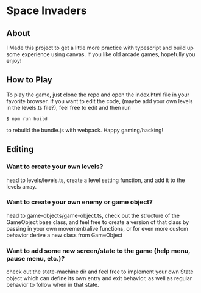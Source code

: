 # Space Invaders

## About

I Made this project to get a little more practice with typescript and build up some experience using canvas.
If you like old arcade games, hopefully you enjoy!

## How to Play

To play the game, just clone the repo and open the index.html file in your favorite browser.
If you want to edit the code, (maybe add your own levels in the levels.ts file?), feel free
to edit and then run

```
$ npm run build
```

to rebuild the bundle.js with webpack. Happy gaming/hacking!

## Editing

### Want to create your own levels?

head to levels/levels.ts, create a level setting function, and add it to the levels
array.

### Want to create your own enemy or game object?

head to game-objects/game-object.ts, check out the structure of the GameObject
base class, and feel free to create a version of that class by passing in your own movement/alive functions, or for
even more custom behavior derive a new class from GameObject

### Want to add some new screen/state to the game (help menu, pause menu, etc.)?

check out the state-machine dir and
feel free to implement your own State object which can define its own entry and exit behavior, as well as regular
behavior to follow when in that state.
